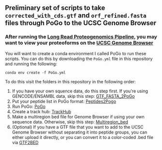 ## Preliminary set of scripts to take `corrected_with_cds.gtf` and `orf_refined.fasta` files through PoGo to the UCSC Genome Browser
### After running the [Long Read Proteogenomics Pipeline](https://github.com/sheynkman-lab/Long-Read-Proteogenomics), you may want to view your proteoforms on the [UCSC Genome Browser](https://genome.ucsc.edu/)

You will want to create a conda environment I called PoGo to run these scripts. You can do this by downloading the `PoGo.yml` file in this repository and running the following:
```
conda env create -f PoGo.yml
```

To do this visit the folders in this repository in the following order: <br />
1. If you have your own squence data, do this step first. If you're using GENCODE/ENSAMBL data, skip this step: [GTF_FASTA_2PoGo](https://github.com/efwatts/PoGo2GenomeBrowser/tree/main/GTF_FASTA_2PoGo)
1. Put your peptide list in PoGo format: [Peptides2Pogo](https://github.com/efwatts/PoGo2GenomeBrowser/tree/main/Peptides2PoGo)
2. Run PoGo: [PoGo](https://github.com/efwatts/PoGo2GenomeBrowser/tree/main/RunPoGo)
3. Create a track hub: [TrackHub](https://github.com/efwatts/PoGo2GenomeBrowser/tree/main/TrackHub)
3. Make a multiregion bed file for Genome Browser if using your own sequence data. Otherwise, skip this step: [Multiregion_bed](https://github.com/efwatts/PoGo2GenomeBrowser/tree/main/Multiregion_bed)
4. (Optional) If you have a GTF file that you want to add to the UCSC Genome Browser without separating it into peptide groups, you can either upload it directly, or you can convert it to a color-coded .bed file via [GTF2BED](https://github.com/efwatts/PoGo2GenomeBrowser/tree/main/GTF2BED)

